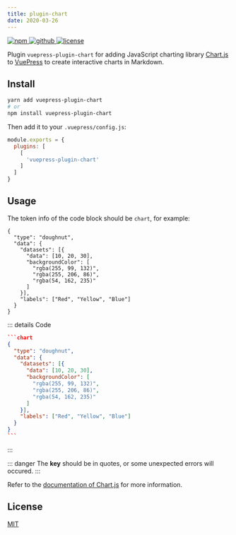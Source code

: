 ```yaml
---
title: plugin-chart
date: 2020-03-26
---
```


<p>
  <a href="https://www.npmjs.com/package/vuepress-plugin-chart" target="_blank">
    <img src="https://img.shields.io/npm/v/vuepress-plugin-chart.svg?style=flat-square&logo=npm" style="display: inline; margin: 0" alt="npm">
  </a>
  <a href="https://github.com/Renovamen/vuepress-theme-gungnir/tree/main/packages/plugins/chart" target="_blank">
    <img src="https://img.shields.io/badge/GitHub-vuepress--plugin--chart-26A2FF?style=flat-square&logo=github" style="display: inline; margin: 0" alt="github">
  </a>
  <a href="https://github.com/Renovamen/vuepress-theme-gungnir/blob/main/packages/plugins/chart/LICENSE" target="_blank">
    <img src="https://img.shields.io/badge/License-MIT-green?style=flat-square" style="display: inline; margin: 0" alt="license">
  </a>
</p>

Plugin `vuepress-plugin-chart` for adding JavaScript charting library [Chart.js](https://www.chartjs.org) to [VuePress](https://vuepress.vuejs.org/) to create interactive charts in Markdown.


## Install

```bash
yarn add vuepress-plugin-chart
# or
npm install vuepress-plugin-chart
```

Then add it to your `.vuepress/config.js`:

```js
module.exports = {
  plugins: [
    [
      'vuepress-plugin-chart'
    ]
  ]
}
```


## Usage

The token info of the code block should be `chart`, for example:

```chart
{
  "type": "doughnut",
  "data": {
    "datasets": [{
      "data": [10, 20, 30],
      "backgroundColor": [
        "rgba(255, 99, 132)",
        "rgba(255, 206, 86)",
        "rgba(54, 162, 235)"
      ]
    }],
    "labels": ["Red", "Yellow", "Blue"]
  }
}
```

::: details Code
~~~json
```chart
{
  "type": "doughnut",
  "data": {
    "datasets": [{
      "data": [10, 20, 30],
      "backgroundColor": [
        "rgba(255, 99, 132)",
        "rgba(255, 206, 86)",
        "rgba(54, 162, 235)"
      ]
    }],
    "labels": ["Red", "Yellow", "Blue"]
  }
}
```
~~~
:::

::: danger
The **key** should be in quotes, or some unexpected errors will occured.
:::

Refer to the [documentation of Chart.js](https://www.chartjs.org/docs/latest/) for more information.


## License

[MIT](https://github.com/Renovamen/vuepress-theme-gungnir/blob/main/packages/plugins/chart/LICENSE)
